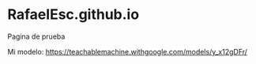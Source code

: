 # RafaelEsc.github.io
Pagina de prueba

Mi modelo: https://teachablemachine.withgoogle.com/models/y_x12gDFr/
